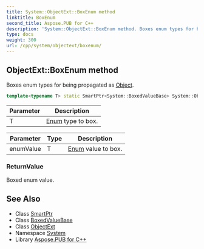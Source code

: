 ```yaml
---
title: System::ObjectExt::BoxEnum method
linktitle: BoxEnum
second_title: Aspose.PUB for C++
description: 'System::ObjectExt::BoxEnum method. Boxes enum types for being propagated as Object in C++.'
type: docs
weight: 300
url: /cpp/system/objectext/boxenum/
---
```

## ObjectExt::BoxEnum method


Boxes enum types for being propagated as [Object](../../object/).

```cpp
template<typename T> static SmartPtr<System::BoxedValueBase> System::ObjectExt::BoxEnum(T enumValue)
```


| Parameter | Description |
| --- | --- |
| T | [Enum](../../enum/) type to box. |

| Parameter | Type | Description |
| --- | --- | --- |
| enumValue | T | [Enum](../../enum/) value to box. |

### ReturnValue

Boxed enum value.

## See Also

* Class [SmartPtr](../../smartptr/)
* Class [BoxedValueBase](../../boxedvaluebase/)
* Class [ObjectExt](../)
* Namespace [System](../../)
* Library [Aspose.PUB for C++](../../../)
